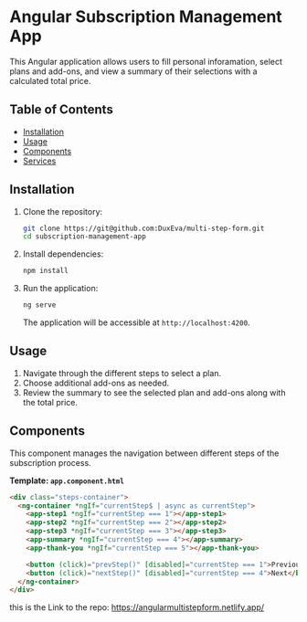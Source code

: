 # Angular Subscription Management App

This Angular application allows users to fill personal inforamation, select plans and add-ons, and view a summary of their selections with a calculated total price.

## Table of Contents

- [Installation](#installation)
- [Usage](#usage)
- [Components](#components)
- [Services](#services)

## Installation

1. Clone the repository:
    ```bash
    git clone https://git@github.com:DuxEva/multi-step-form.git
    cd subscription-management-app
    ```

2. Install dependencies:
    ```bash
    npm install
    ```

3. Run the application:
    ```bash
    ng serve
    ```

    The application will be accessible at `http://localhost:4200`.

## Usage

1. Navigate through the different steps to select a plan.
2. Choose additional add-ons as needed.
3. Review the summary to see the selected plan and add-ons along with the total price.

## Components

This component manages the navigation between different steps of the subscription process.

**Template: `app.component.html`**

```html
<div class="steps-container">
  <ng-container *ngIf="currentStep$ | async as currentStep">
    <app-step1 *ngIf="currentStep === 1"></app-step1>
    <app-step2 *ngIf="currentStep === 2"></app-step2>
    <app-step3 *ngIf="currentStep === 3"></app-step3>
    <app-summary *ngIf="currentStep === 4"></app-summary>
    <app-thank-you *ngIf="currentStep === 5"></app-thank-you>

    <button (click)="prevStep()" [disabled]="currentStep === 1">Previous</button>
    <button (click)="nextStep()" [disabled]="currentStep === 4">Next</button>
  </ng-container>
</div>
```

this is the Link to the repo: https://angularmultistepform.netlify.app/
